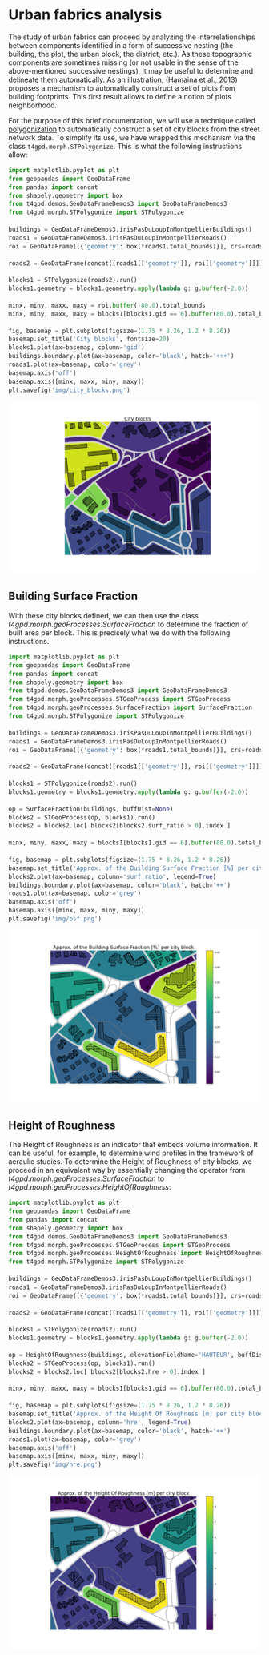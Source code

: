 # Urban fabrics analysis

The study of urban fabrics can proceed by analyzing the interrelationships between components identified in a form of successive nesting (the building, the plot, the urban block, the district, etc.). As these topographic components are sometimes missing (or not usable in the sense of the above-mentioned successive nestings), it may be useful to determine and delineate them automatically. As an illustration, ([Hamaina et al., 2013](https://doi.org/10.1007/978-3-642-31833-7_16)) proposes a mechanism to automatically construct a set of plots from building footprints. This first result allows to define a notion of plots neighborhood.

For the purpose of this brief documentation, we will use a technique called [polygonization](https://shapely.readthedocs.io/en/stable/manual.html#shapely.ops.polygonize) to automatically construct a set of city blocks from the street network data. To simplify its use, we have wrapped this mechanism via the class ```t4gpd.morph.STPolygonize```. This is what the following instructions allow:

```python
import matplotlib.pyplot as plt
from geopandas import GeoDataFrame
from pandas import concat
from shapely.geometry import box
from t4gpd.demos.GeoDataFrameDemos3 import GeoDataFrameDemos3
from t4gpd.morph.STPolygonize import STPolygonize

buildings = GeoDataFrameDemos3.irisPasDuLoupInMontpellierBuildings()
roads1 = GeoDataFrameDemos3.irisPasDuLoupInMontpellierRoads()
roi = GeoDataFrame([{'geometry': box(*roads1.total_bounds)}], crs=roads1.crs)

roads2 = GeoDataFrame(concat([roads1[['geometry']], roi[['geometry']]]), crs=roads1.crs)

blocks1 = STPolygonize(roads2).run()
blocks1.geometry = blocks1.geometry.apply(lambda g: g.buffer(-2.0))

minx, miny, maxx, maxy = roi.buffer(-80.0).total_bounds
minx, miny, maxx, maxy = blocks1[blocks1.gid == 6].buffer(80.0).total_bounds

fig, basemap = plt.subplots(figsize=(1.75 * 8.26, 1.2 * 8.26))
basemap.set_title('City blocks', fontsize=20)
blocks1.plot(ax=basemap, column='gid')
buildings.boundary.plot(ax=basemap, color='black', hatch='+++')
roads1.plot(ax=basemap, color='grey')
basemap.axis('off')
basemap.axis([minx, maxx, miny, maxy])
plt.savefig('img/city_blocks.png')
```

![City blocks](img/city_blocks.png)

## Building Surface Fraction

With these city blocks defined, we can then use the class *t4gpd.morph.geoProcesses.SurfaceFraction* to determine the fraction of built area per block. This is precisely what we do with the following instructions.

```python
import matplotlib.pyplot as plt
from geopandas import GeoDataFrame
from pandas import concat
from shapely.geometry import box
from t4gpd.demos.GeoDataFrameDemos3 import GeoDataFrameDemos3
from t4gpd.morph.geoProcesses.STGeoProcess import STGeoProcess
from t4gpd.morph.geoProcesses.SurfaceFraction import SurfaceFraction
from t4gpd.morph.STPolygonize import STPolygonize

buildings = GeoDataFrameDemos3.irisPasDuLoupInMontpellierBuildings()
roads1 = GeoDataFrameDemos3.irisPasDuLoupInMontpellierRoads()
roi = GeoDataFrame([{'geometry': box(*roads1.total_bounds)}], crs=roads1.crs)

roads2 = GeoDataFrame(concat([roads1[['geometry']], roi[['geometry']]]), crs=roads1.crs)

blocks1 = STPolygonize(roads2).run()
blocks1.geometry = blocks1.geometry.apply(lambda g: g.buffer(-2.0))

op = SurfaceFraction(buildings, buffDist=None)
blocks2 = STGeoProcess(op, blocks1).run()
blocks2 = blocks2.loc[ blocks2[blocks2.surf_ratio > 0].index ]

minx, miny, maxx, maxy = blocks1[blocks1.gid == 6].buffer(80.0).total_bounds

fig, basemap = plt.subplots(figsize=(1.75 * 8.26, 1.2 * 8.26))
basemap.set_title('Approx. of the Building Surface Fraction [%] per city block', fontsize=20)
blocks2.plot(ax=basemap, column='surf_ratio', legend=True)
buildings.boundary.plot(ax=basemap, color='black', hatch='++')
roads1.plot(ax=basemap, color='grey')
basemap.axis('off')
basemap.axis([minx, maxx, miny, maxy])
plt.savefig('img/bsf.png')
```

![bsf](img/bsf.png)

## Height of Roughness

The Height of Roughness is an indicator that embeds volume information. It can be useful, for example, to determine wind profiles in the framework of aeraulic studies. To determine the Height of Roughness of city blocks, we proceed in an equivalent way by essentially changing the operator from *t4gpd.morph.geoProcesses.SurfaceFraction* to *t4gpd.morph.geoProcesses.HeightOfRoughness*:

```python
import matplotlib.pyplot as plt
from geopandas import GeoDataFrame
from pandas import concat
from shapely.geometry import box
from t4gpd.demos.GeoDataFrameDemos3 import GeoDataFrameDemos3
from t4gpd.morph.geoProcesses.STGeoProcess import STGeoProcess
from t4gpd.morph.geoProcesses.HeightOfRoughness import HeightOfRoughness
from t4gpd.morph.STPolygonize import STPolygonize

buildings = GeoDataFrameDemos3.irisPasDuLoupInMontpellierBuildings()
roads1 = GeoDataFrameDemos3.irisPasDuLoupInMontpellierRoads()
roi = GeoDataFrame([{'geometry': box(*roads1.total_bounds)}], crs=roads1.crs)

roads2 = GeoDataFrame(concat([roads1[['geometry']], roi[['geometry']]]), crs=roads1.crs)

blocks1 = STPolygonize(roads2).run()
blocks1.geometry = blocks1.geometry.apply(lambda g: g.buffer(-2.0))

op = HeightOfRoughness(buildings, elevationFieldName='HAUTEUR', buffDist=None)
blocks2 = STGeoProcess(op, blocks1).run()
blocks2 = blocks2.loc[ blocks2[blocks2.hre > 0].index ]

minx, miny, maxx, maxy = blocks1[blocks1.gid == 6].buffer(80.0).total_bounds

fig, basemap = plt.subplots(figsize=(1.75 * 8.26, 1.2 * 8.26))
basemap.set_title('Approx. of the Height Of Roughness [m] per city block', fontsize=20)
blocks2.plot(ax=basemap, column='hre', legend=True)
buildings.boundary.plot(ax=basemap, color='black', hatch='++')
roads1.plot(ax=basemap, color='grey')
basemap.axis('off')
basemap.axis([minx, maxx, miny, maxy])
plt.savefig('img/hre.png')
```

![hre](img/hre.png)
